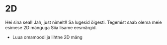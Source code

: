 # 2D

Hei sina seal! Jah, just nimelt!! Sa lugesid õigesti. Tegemist saab olema meie esimese 2D mänguga Siia lisame eesmärgid.

* Luua omamoodi ja lihtne 2D mäng

<!--

**Here are some ideas to get you started:**

🙋‍♀️ A short introduction - what is your organization all about?
🌈 Contribution guidelines - how can the community get involved?
👩‍💻 Useful resources - where can the community find your docs? Is there anything else the community should know?
🍿 Fun facts - what does your team eat for breakfast?
🧙 Remember, you can do mighty things with the power of [Markdown](https://docs.github.com/github/writing-on-github/getting-started-with-writing-and-formatting-on-github/basic-writing-and-formatting-syntax)
-->
